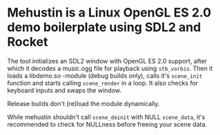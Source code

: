 # Mehustin is a Linux OpenGL ES 2.0 demo boilerplate using SDL2 and Rocket

The tool initializes an SDL2 window with OpenGL ES 2.0 support, after which it
decodes a music.ogg file for playback using `stb_vorbis`.
Then it loads a libdemo.so -module (debug builds only), calls it's `scene_init`
function and starts calling `scene_render` in a loop. It also checks for
keyboard inputs and swaps the window.

Release builds don't (re)load the module dynamically.

While mehustin shouldn't call `scene_deinit` with NULL `scene_data`, it's
recommended to check for NULLness before freeing your scene data.
